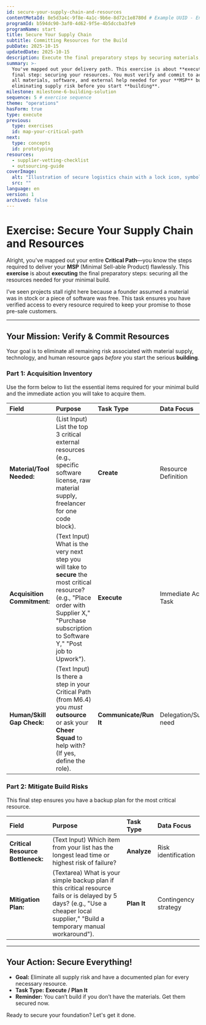 ```yaml
---
id: secure-your-supply-chain-and-resources
contentMetaId: 8e5d3a4c-9f8e-4a1c-9b6e-8d72c1e8780d # Example UUID - Ensure uniqueness
programId: b594dc90-3af0-4d62-9f5e-4b5dccba3fe9
programName: start
title: Secure Your Supply Chain
subtitle: Committing Resources for the Build
pubDate: 2025-10-15
updatedDate: 2025-10-15
description: Execute the final preparatory steps by securing materials, tools, and human resources needed for the MSP and planning mitigation strategies for supply bottlenecks.
summary: >-
  You've mapped out your delivery path. This exercise is about **executing** the
  final step: securing your resources. You must verify and commit to acquiring
  all materials, software, and external help needed for your **MSP** build,
  eliminating supply risk before you start **building**.
milestone: milestone-6-building-solution
sequence: 5 # exercise sequence
theme: "operations"
hasForm: true
type: execute
previous:
  type: exercises
  id: map-your-critical-path
next:
  type: concepts
  id: prototyping
resources:
  - supplier-vetting-checklist
  - outsourcing-guide
coverImage:
  alt: "Illustration of secure logistics chain with a lock icon, symbolizing securing a supply chain."
  src: ""
language: en
version: 1
archived: false
---
```

# Exercise: Secure Your Supply Chain and Resources

Alright, you've mapped out your entire **Critical Path**—you know the steps required to deliver your **MSP** (Minimal Sell-able Product) flawlessly. This **exercise** is about **executing** the final preparatory steps: securing all the resources needed for your minimal build.

I’ve seen projects stall right here because a founder assumed a material was in stock or a piece of software was free. This task ensures you have verified access to every resource required to keep your promise to those pre-sale customers.

---

## Your Mission: Verify & Commit Resources

Your goal is to eliminate all remaining risk associated with material supply, technology, and human resource gaps *before* you start the serious **building**.

### Part 1: Acquisition Inventory

Use the form below to list the essential items required for your minimal build and the immediate action you will take to acquire them.

| Field | Purpose | Task Type | Data Focus |
| :--- | :--- | :--- | :--- |
| **Material/Tool Needed:** | (List Input) List the top 3 critical external resources (e.g., specific software license, raw material supply, freelancer for one code block). | **Create** | Resource Definition |
| **Acquisition Commitment:** | (Text Input) What is the very next step you will take to **secure** the most critical resource? (e.g., "Place order with Supplier X," "Purchase subscription to Software Y," "Post job to Upwork"). | **Execute** | Immediate Action Task |
| **Human/Skill Gap Check:** | (Text Input) Is there a step in your Critical Path (from M6.4) you *must* **outsource** or ask your **Cheer Squad** to help with? (If yes, define the role). | **Communicate/Run It** | Delegation/Support need |

### Part 2: Mitigate Build Risks

This final step ensures you have a backup plan for the most critical resource.

| Field | Purpose | Task Type | Data Focus |
| :--- | :--- | :--- | :--- |
| **Critical Resource Bottleneck:** | (Text Input) Which item from your list has the longest lead time or highest risk of failure? | **Analyze** | Risk identification |
| **Mitigation Plan:** | (Textarea) What is your simple backup plan if this critical resource fails or is delayed by 5 days? (e.g., "Use a cheaper local supplier," "Build a temporary manual workaround"). | **Plan It** | Contingency strategy |

---

## Your Action: Secure Everything!

* **Goal:** Eliminate all supply risk and have a documented plan for every necessary resource.
* **Task Type:** **Execute / Plan It**
* **Reminder:** You can’t build if you don’t have the materials. Get them secured now.

Ready to secure your foundation? Let's get it done.